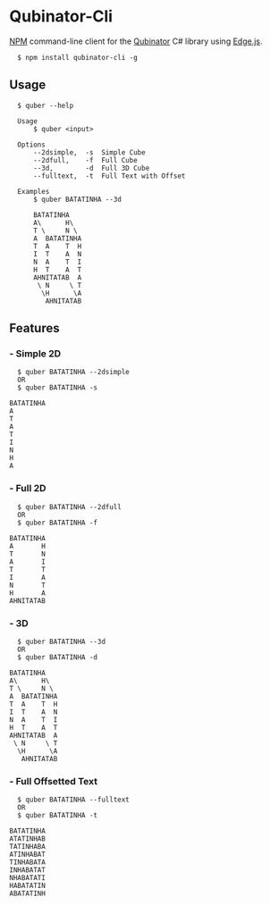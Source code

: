 # Qubinator-Cli
[NPM](https://www.npmjs.com/package/qubinator-cli) command-line client for the [Qubinator](https://github.com/jean-lourenco/Qubinator) C# library using [Edge.js](https://github.com/tjanczuk/edge).

```
  $ npm install qubinator-cli -g
```

## Usage
```
  $ quber --help
```
```
  Usage
      $ quber <input>

  Options
      --2dsimple,  -s  Simple Cube
      --2dfull,    -f  Full Cube
      --3d,        -d  Full 3D Cube
      --fulltext,  -t  Full Text with Offset

  Examples
      $ quber BATATINHA --3d

      BATATINHA
      A\      H\
      T \     N \
      A  BATATINHA
      T  A    T  H
      I  T    A  N
      N  A    T  I
      H  T    A  T
      AHNITATAB  A
       \ N     \ T
        \H      \A
         AHNITATAB
```

## Features

### - Simple 2D

```
  $ quber BATATINHA --2dsimple
  OR
  $ quber BATATINHA -s
```

```
BATATINHA
A
T
A
T
I
N
H
A
```

### - Full 2D

```
  $ quber BATATINHA --2dfull
  OR
  $ quber BATATINHA -f
```

```
BATATINHA
A       H
T       N
A       I
T       T
I       A
N       T
H       A
AHNITATAB
```

### - 3D

```
  $ quber BATATINHA --3d
  OR
  $ quber BATATINHA -d
```

```
BATATINHA
A\      H\
T \     N \
A  BATATINHA
T  A    T  H
I  T    A  N
N  A    T  I
H  T    A  T
AHNITATAB  A
 \ N     \ T
  \H      \A
   AHNITATAB
```

### - Full Offsetted Text 

```
  $ quber BATATINHA --fulltext
  OR
  $ quber BATATINHA -t
```

```
BATATINHA
ATATINHAB
TATINHABA
ATINHABAT
TINHABATA
INHABATAT
NHABATATI
HABATATIN
ABATATINH
```
